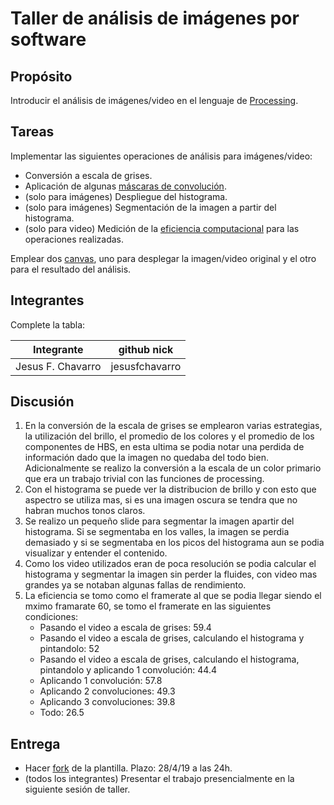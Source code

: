 # Taller de análisis de imágenes por software

## Propósito

Introducir el análisis de imágenes/video en el lenguaje de [Processing](https://processing.org/).

## Tareas

Implementar las siguientes operaciones de análisis para imágenes/video:

* Conversión a escala de grises.
* Aplicación de algunas [máscaras de convolución](https://en.wikipedia.org/wiki/Kernel_(image_processing)).
* (solo para imágenes) Despliegue del histograma.
* (solo para imágenes) Segmentación de la imagen a partir del histograma.
* (solo para video) Medición de la [eficiencia computacional](https://processing.org/reference/frameRate.html) para las operaciones realizadas.

Emplear dos [canvas](https://processing.org/reference/PGraphics.html), uno para desplegar la imagen/video original y el otro para el resultado del análisis.

## Integrantes

Complete la tabla:

| Integrante | github nick |
|------------|-------------|
| Jesus F. Chavarro | jesusfchavarro |

## Discusión

1. En la conversión de la escala de grises se emplearon varias estrategias, la utilización del brillo, el promedio de los colores y el promedio de los componentes de HBS, en esta ultima se podia notar una perdida de información dado que la imagen no quedaba del todo bien. Adicionalmente se realizo la conversión a la escala de un color primario que era un trabajo trivial con las funciones de processing.
2. Con el histograma se puede ver la distribucion de brillo y con esto que aspectro se utiliza mas, si es una imagen oscura se tendra que no habran muchos tonos claros.
3. Se realizo un pequeño slide para segmentar la imagen apartir del histograma. Si se segmentaba en los valles, la imagen se perdia demasiado y si se segmentaba en los picos del histograma aun se podia visualizar y entender el contenido. 
4. Como los video utilizados eran de poca resolución se podia calcular el histograma y segmentar la imagen sin perder la fluides, con video mas grandes ya se notaban algunas fallas de rendimiento.
5. La eficiencia se tomo como el framerate al que se podia llegar siendo el mximo framarate 60, se tomo el framerate en las siguientes condiciones:
    - Pasando el video a escala de grises: 59.4
    - Pasando el video a escala de grises, calculando el histograma y pintandolo: 52
    - Pasando el video a escala de grises, calculando el histograma, pintandolo y aplicando 1 convolución: 44.4
    - Aplicando 1 convolución: 57.8
    - Aplicando 2 convoluciones: 49.3
    - Aplicando 3 convoluciones: 39.8
    - Todo: 26.5

## Entrega

* Hacer [fork](https://help.github.com/articles/fork-a-repo/) de la plantilla. Plazo: 28/4/19 a las 24h.
* (todos los integrantes) Presentar el trabajo presencialmente en la siguiente sesión de taller.
